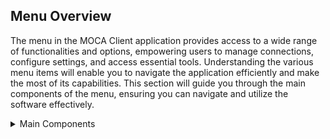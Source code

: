 ## Menu Overview

The menu in the MOCA Client application provides access to a wide range of functionalities and options, empowering users to manage connections, configure settings, and access essential tools. Understanding the various menu items will enable you to navigate the application efficiently and make the most of its capabilities. This section will guide you through the main components of the menu, ensuring you can navigate and utilize the software effectively.

<details>

<summary> Main Components </summary>

1. [File](./file.md)
2. [Edit](./edit.md)
3. [Tools](./tools.md)
4. [MTF](./mtf.md)
5. [Data](../.attachments/docs/data.md)
6. Display
7. Options
8. Source Code
9. Moca Log
10. Scripts
11. Smart Connect
12. Addons
13. Help

</details>